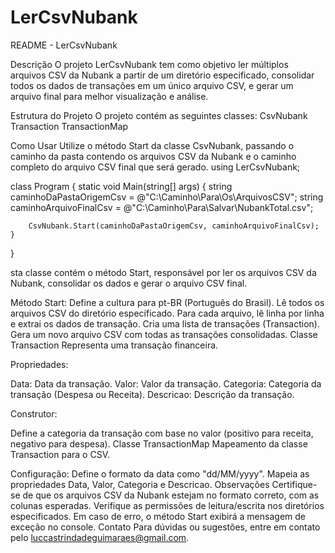 # LerCsvNubank
README - LerCsvNubank

Descrição
O projeto LerCsvNubank tem como objetivo ler múltiplos arquivos CSV da Nubank a partir de um diretório especificado, consolidar todos os dados de transações em um único arquivo CSV, e gerar um arquivo final para melhor visualização e análise.

Estrutura do Projeto
O projeto contém as seguintes classes:
CsvNubank
Transaction
TransactionMap

Como Usar
Utilize o método Start da classe CsvNubank, passando o caminho da pasta contendo os arquivos CSV da Nubank e o caminho completo do arquivo CSV final que será gerado.
using LerCsvNubank;

class Program
{
    static void Main(string[] args)
    {
        string caminhoDaPastaOrigemCsv = @"C:\Caminho\Para\Os\ArquivosCSV";
        string caminhoArquivoFinalCsv = @"C:\Caminho\Para\Salvar\NubankTotal.csv";

        CsvNubank.Start(caminhoDaPastaOrigemCsv, caminhoArquivoFinalCsv);
    }
}


sta classe contém o método Start, responsável por ler os arquivos CSV da Nubank, consolidar os dados e gerar o arquivo CSV final.

Método Start:
Define a cultura para pt-BR (Português do Brasil).
Lê todos os arquivos CSV do diretório especificado.
Para cada arquivo, lê linha por linha e extrai os dados de transação.
Cria uma lista de transações (Transaction).
Gera um novo arquivo CSV com todas as transações consolidadas.
Classe Transaction
Representa uma transação financeira.

Propriedades:

Data: Data da transação.
Valor: Valor da transação.
Categoria: Categoria da transação (Despesa ou Receita).
Descricao: Descrição da transação.

Construtor:

Define a categoria da transação com base no valor (positivo para receita, negativo para despesa).
Classe TransactionMap
Mapeamento da classe Transaction para o CSV.

Configuração:
Define o formato da data como "dd/MM/yyyy".
Mapeia as propriedades Data, Valor, Categoria e Descricao.
Observações
Certifique-se de que os arquivos CSV da Nubank estejam no formato correto, com as colunas esperadas.
Verifique as permissões de leitura/escrita nos diretórios especificados.
Em caso de erro, o método Start exibirá a mensagem de exceção no console.
Contato
Para dúvidas ou sugestões, entre em contato pelo luccastrindadeguimaraes@gmail.com.
